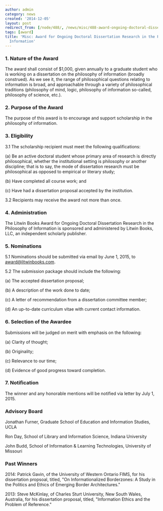 ```yaml
---
author: admin
category: news
created: '2014-12-05'
layout: post
redirect_from: [/node/488/, /news/misc/488-award-ongoing-doctoral-dissertation-research-philosophy-information/]
tags: [award]
title: 'Misc: Award for Ongoing Doctoral Dissertation Research in the Philosophy of
  Information'
---
```

### 1\. Nature of the Award

The award shall consist of $1,000, given annually to a graduate student who is
working on a dissertation on the philosophy of information (broadly
construed). As we see it, the range of philosophical questions relating to
information is broad, and approachable through a variety of philosophical
traditions (philosophy of mind, logic, philosophy of information so-called,
philosophy of science, etc.).

### 2\. Purpose of the Award

The purpose of this award is to encourage and support scholarship in the
philosophy of information.

### 3\. Eligibility

3.1 The scholarship recipient must meet the following qualifications:

(a) Be an active doctoral student whose primary area of research is directly
philosophical, whether the institutional setting is philosophy or another
discipline; that is to say, the mode of dissertation research must be
philosophical as opposed to empirical or literary study;

(b) Have completed all course work; and

(c) Have had a dissertation proposal accepted by the institution.

3.2 Recipients may receive the award not more than once.

### 4\. Administration

The Litwin Books Award for Ongoing Doctoral Dissertation Research in the
Philosophy of Information is sponsored and administered by Litwin Books, LLC,
an independent scholarly publisher.

### 5\. Nominations

5.1 Nominations should be submitted via email by June 1, 2015, to
[award@litwinbooks.com](mailto:award@litwinbooks.com).

5.2 The submission package should include the following:

(a) The accepted dissertation proposal;

(b) A description of the work done to date;

(c) A letter of recommendation from a dissertation committee member;

(d) An up-to-date curriculum vitae with current contact information.

### 6\. Selection of the Awardee

Submissions will be judged on merit with emphasis on the following:

(a) Clarity of thought;

(b) Originality;

(c) Relevance to our time;

(d) Evidence of good progress toward completion.

### 7\. Notification

The winner and any honorable mentions will be notified via letter by July 1,
2015.

### Advisory Board

Jonathan Furner, Graduate School of Education and Information Studies, UCLA

Ron Day, School of Library and Information Science, Indiana University

John Budd, School of Information & Learning Technologies, University of
Missouri

### Past Winners

2014: Patrick Gavin, of the University of Western Ontario FIMS, for his
dissertation propsoal, titled, "On Informationalized Borderzones: A Study in
the Politics and Ethics of Emerging Border Architectures."

2013: Steve McKinlay, of Charles Sturt University, New South Wales, Australia,
for his dissertation proposal, titled, "Information Ethics and the Problem of
Reference."

